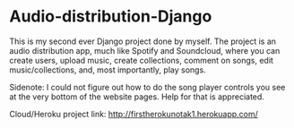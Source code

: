 # Audio-distribution-Django
This is my second ever Django project done by myself. The project is an audio distribution app, much like Spotify and Soundcloud, where you can create users, upload music, create collections, comment on songs, edit music/collections, and, most importantly, play songs. 

Sidenote: I could not figure out how to do the song player controls you see at the very bottom of the website pages. Help for that is appreciated.

Cloud/Heroku project link: http://firstherokunotak1.herokuapp.com/
